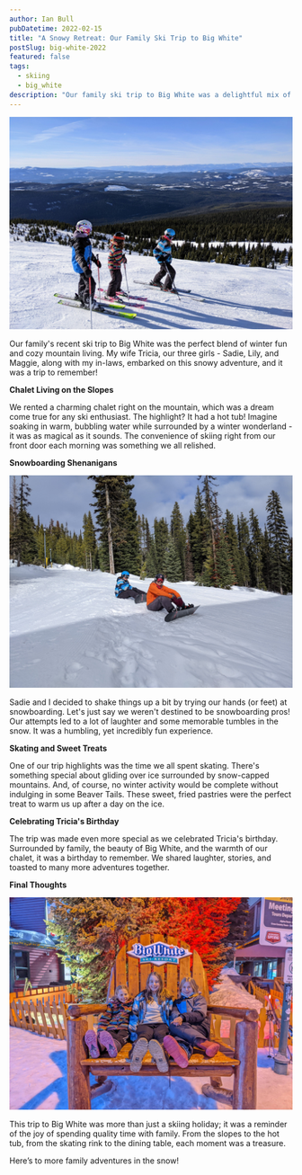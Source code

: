 ```yaml
---
author: Ian Bull
pubDatetime: 2022-02-15
title: "A Snowy Retreat: Our Family Ski Trip to Big White"
postSlug: big-white-2022
featured: false
tags:
  - skiing
  - big_white
description: "Our family ski trip to Big White was a delightful mix of chalet living with ski-in access, trying out snowboarding, ice skating, indulging in Beaver Tails, and celebrating Tricia's birthday, all amidst the stunning snowy backdrop."
---
```


![View](./view.jpeg)

Our family's recent ski trip to Big White was the perfect blend of winter fun and cozy mountain living. My wife Tricia, our three girls - Sadie, Lily, and Maggie, along with my in-laws, embarked on this snowy adventure, and it was a trip to remember!

**Chalet Living on the Slopes**

We rented a charming chalet right on the mountain, which was a dream come true for any ski enthusiast. The highlight? It had a hot tub! Imagine soaking in warm, bubbling water while surrounded by a winter wonderland - it was as magical as it sounds. The convenience of skiing right from our front door each morning was something we all relished.

**Snowboarding Shenanigans**

![Snowboarding](./snowboard.jpeg)

Sadie and I decided to shake things up a bit by trying our hands (or feet) at snowboarding. Let's just say we weren't destined to be snowboarding pros! Our attempts led to a lot of laughter and some memorable tumbles in the snow. It was a humbling, yet incredibly fun experience.

**Skating and Sweet Treats**

One of our trip highlights was the time we all spent skating. There's something special about gliding over ice surrounded by snow-capped mountains. And, of course, no winter activity would be complete without indulging in some Beaver Tails. These sweet, fried pastries were the perfect treat to warm us up after a day on the ice.

**Celebrating Tricia's Birthday**

The trip was made even more special as we celebrated Tricia's birthday. Surrounded by family, the beauty of Big White, and the warmth of our chalet, it was a birthday to remember. We shared laughter, stories, and toasted to many more adventures together.

**Final Thoughts**

![Big White](./big-white-chair.jpeg)

This trip to Big White was more than just a skiing holiday; it was a reminder of the joy of spending quality time with family. From the slopes to the hot tub, from the skating rink to the dining table, each moment was a treasure.

Here’s to more family adventures in the snow!
